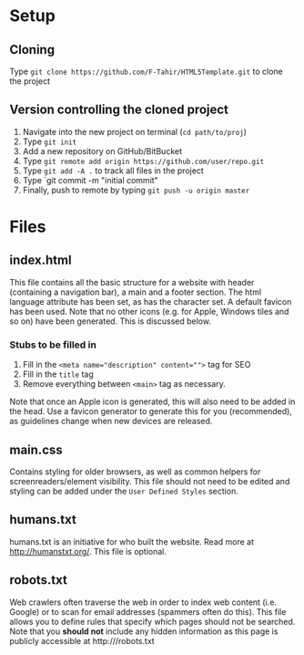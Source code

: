 # Setup

## Cloning
Type `git clone https://github.com/F-Tahir/HTML5Template.git` to clone the project

## Version controlling the cloned project
1. Navigate into the new project on terminal (`cd path/to/proj`)
2. Type `git init`
3. Add a new repository on GitHub/BitBucket
4. Type `git remote add origin https://github.com/user/repo.git`
5. Type `git add -A .` to track all files in the project 
6. Type `git commit -m "initial commit"
7. Finally, push to remote by typing `git push -u origin master`



# Files

## index.html
This file contains all the basic structure for a website with header (containing a navigation bar), a main and a footer section. The html language attribute has been set, as has the character set. A default favicon has been used. Note that no other icons (e.g. for Apple, Windows tiles and so on) have been generated. This is discussed below.

### Stubs to be filled in
1. Fill in the `<meta name="description" content="">` tag for SEO
2. Fill in the `title` tag
3. Remove everything between `<main>` tag as necessary.

Note that once an Apple icon is generated, this will also need to be added in the head. Use a favicon generator to generate this for you (recommended), as guidelines change when new devices are released.

## main.css
Contains styling for older browsers, as well as common helpers for screenreaders/element visibility. This file should not need to be edited and styling can be added under the `User Defined Styles` section.


## humans.txt
humans.txt is an initiative for who built the website. Read more at http://humanstxt.org/. This file is optional.

## robots.txt
Web crawlers often traverse the web in order to index web content (i.e. Google) or to scan for email addresses (spammers often do this). This file allows you to define rules that specify which pages should not be searched. Note that you **should not** include any hidden information as this page is publicly accessible at http://<yourdomain>/robots.txt


